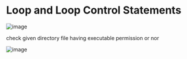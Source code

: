 Loop and Loop Control Statements
================================

![image](https://user-images.githubusercontent.com/53966749/197442028-93ea0a25-7c86-46c6-873a-6130363c7cf1.png)

check given directory file having executable permission or nor

![image](https://user-images.githubusercontent.com/53966749/197442581-f6c26ed7-4daa-4103-bbf0-d3bf88991634.png)
